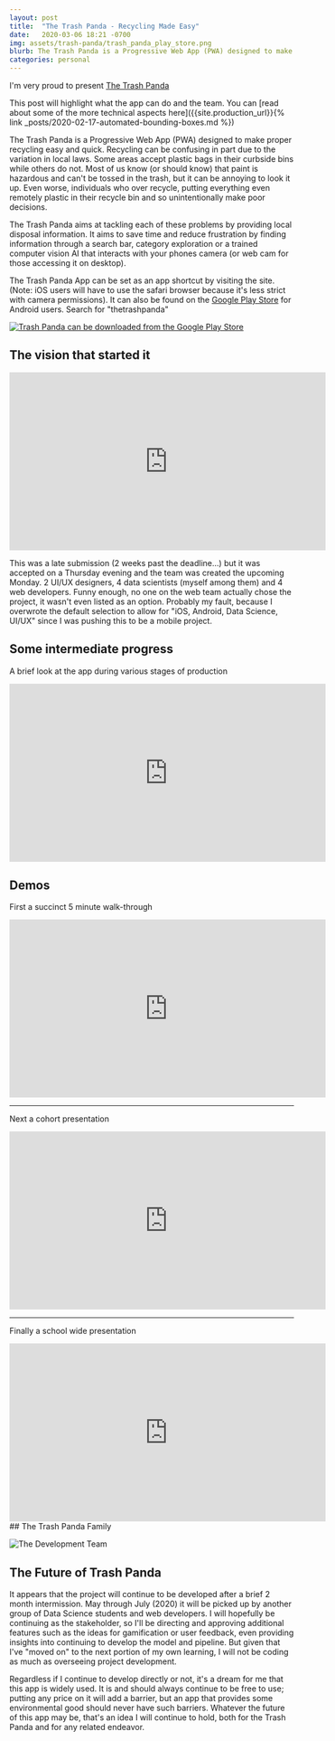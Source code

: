 ```yaml
---
layout: post
title:  "The Trash Panda - Recycling Made Easy"
date:   2020-03-06 18:21 -0700
img: assets/trash-panda/trash_panda_play_store.png
blurb: The Trash Panda is a Progressive Web App (PWA) designed to make proper recycling easy and quick. Recycling can be confusing in part due to the variation in local laws. Some areas accept plastic bags in their curbside bins while others do not. Most of us know (or should know) that paint is hazardous and can't be tossed in the trash, but it can be annoying to look it up. Even worse, individuals who over recycle, putting everything even remotely plastic in their recycle bin and so unintentionally make poor decisions
categories: personal
---
```


I'm very proud to present [The Trash Panda](https://www.thetrashpanda.com)

This post will highlight what the app can do and the team. You can [read about some of the more technical aspects here]({{site.production_url}}{% link _posts/2020-02-17-automated-bounding-boxes.md %})

The Trash Panda is a Progressive Web App (PWA) designed to make proper recycling easy and quick. Recycling can be confusing in part due to the variation in local laws. Some areas accept plastic bags in their curbside bins while others do not. Most of us know (or should know) that paint is hazardous and can't be tossed in the trash, but it can be annoying to look it up. Even worse, individuals who over recycle, putting everything even remotely plastic in their recycle bin and so unintentionally make poor decisions.

The Trash Panda aims at tackling each of these problems by providing local disposal information. It aims to save time and reduce frustration by finding information through a search bar, category exploration or a trained computer vision AI that interacts with your phones camera (or web cam for those accessing it on desktop).

The Trash Panda App can be set as an app shortcut by visiting the site. (Note: iOS users will have to use the safari browser because it's less strict with camera permissions). It can also be found on the [Google Play Store](https://play.google.com/store/apps/details?id=com.thetrashpanda.twa) for Android users. Search for "thetrashpanda"

[![Trash Panda can be downloaded from the Google Play Store]({{site.baseurl}}/assets/trash-panda/trash_panda_play_store.png)](https://play.google.com/store/apps/details?id=com.thetrashpanda.twa)

## The vision that started it

<iframe width="560" height="315" src="https://www.youtube.com/embed/oVh8fccQHZQ" frameborder="0" allow="accelerometer; autoplay; encrypted-media; gyroscope; picture-in-picture" allowfullscreen></iframe>

This was a late submission (2 weeks past the deadline...) but it was accepted on a Thursday evening and the team was created the upcoming Monday. 2 UI/UX designers, 4 data scientists (myself among them) and 4 web developers. Funny enough, no one on the web team actually chose the project, it wasn't even listed as an option. Probably my fault, because I overwrote the default selection to allow for "iOS, Android, Data Science, UI/UX" since I was pushing this to be a mobile project.


## Some intermediate progress

A brief look at the app during various stages of production

<iframe width="560" height="315" src="https://www.youtube.com/embed/7KWUMH-beOc" frameborder="0" allow="accelerometer; autoplay; encrypted-media; gyroscope; picture-in-picture" allowfullscreen></iframe>


## Demos

First a succinct 5 minute walk-through
<iframe width="560" height="315" src="https://www.youtube.com/embed/YbEzwob7PLw" frameborder="0" allow="accelerometer; autoplay; encrypted-media; gyroscope; picture-in-picture" allowfullscreen></iframe>

<hr>

Next a cohort presentation

<iframe width="560" height="315" src="https://www.youtube.com/embed/kbdNZ5NrJhc?start=7104" frameborder="0" allow="accelerometer; autoplay; encrypted-media; gyroscope; picture-in-picture" allowfullscreen></iframe>

<hr>

Finally a school wide presentation 
<iframe width="560" height="315" src="https://www.youtube.com/embed/7g_kUKm5QIY?start=1365" frameborder="0" allow="accelerometer; autoplay; encrypted-media; gyroscope; picture-in-picture" allowfullscreen></iframe>
## The Trash Panda Family

![The Development Team]({{site.baseurl}}/assets/trash-panda/trash_panda_team.png)

## The Future of Trash Panda

It appears that the project will continue to be developed after a brief 2 month intermission. May through July (2020) it will be picked up by another group of Data Science students and web developers. I will hopefully be continuing as the stakeholder, so I'll be directing and approving additional features such as the ideas for gamification or user feedback, even providing insights into continuing to develop the model and pipeline. But given that I've "moved on" to the next portion of my own learning, I will not be coding as much as overseeing project development.

Regardless if I continue to develop directly or not, it's a dream for me that this app is widely used. It is and should always continue to be free to use; putting any price on it will add a barrier, but an app that provides some environmental good should never have such barriers. Whatever the future of this app may be, that's an idea I will continue to hold, both for the Trash Panda and for any related endeavor.
